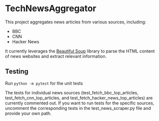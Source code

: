 # TechNewsAggregator

This project aggregates news articles from various sources, including:

* BBC 
* CNN
* Hacker News

It currently leverages the [Beautiful Soup](https://www.crummy.com/software/BeautifulSoup/) library to parse the HTML content of news websites and extract relevant information.

## Testing ##

Run ```python -m pytest``` for the unit tests

The tests for individual news sources (test_fetch_bbc_top_articles, test_fetch_cnn_top_articles, and test_fetch_hacker_news_top_articles) are currently commented out. If you want to run tests for the specific sources, uncomment the corresponding tests in the test_news_scraper.py file and provide your own path.